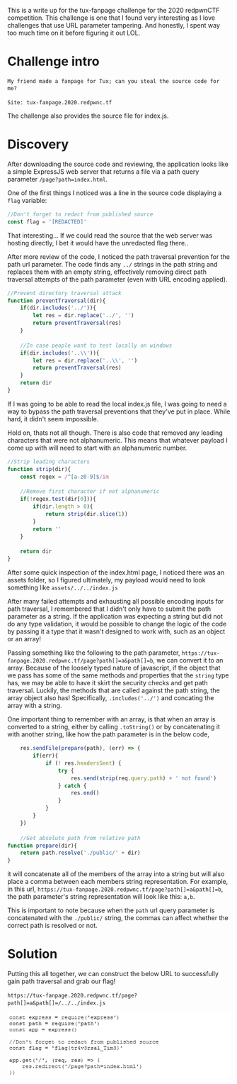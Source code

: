This is a write up for the tux-fanpage challenge for the 2020 redpwnCTF competition. This challenge is one that I found very interesting as I love challenges that use URL parameter tampering. And honestly, I spent way too much time on it before figuring it out LOL.

# Challenge intro

```
My friend made a fanpage for Tux; can you steal the source code for me?

Site: tux-fanpage.2020.redpwnc.tf
```

The challenge also provides the source file for index.js.

# Discovery
After downloading the source code and reviewing, the application looks like a simple ExpressJS web server that returns a file via a path query parameter `/page?path=index.html`.

One of the first things I noticed was a line in the source code displaying a `flag` variable: 
```javascript
//Don't forget to redact from published source
const flag = '[REDACTED]'
```

That interesting... If we could read the source that the web server was hosting directly, I bet it would have the unredacted flag there..

After more review of the code, I noticed the path traversal prevention for the path url parameter. The code finds any `../` strings in the path string and replaces them with an empty string, effectively removing direct path traversal attempts of the path parameter (even with URL encoding applied).

```javascript
//Prevent directory traversal attack
function preventTraversal(dir){
    if(dir.includes('../')){
        let res = dir.replace('../', '')
        return preventTraversal(res)
    }

    //In case people want to test locally on windows
    if(dir.includes('..\\')){
        let res = dir.replace('..\\', '')
        return preventTraversal(res)
    }
    return dir
}
```
If I was going to be able to read the local index.js file, I was going to need a way to bypass the path traversal preventions that they've put in place. While hard, it didn't seem impossible.

Hold on, thats not all though. There is also code that removed any leading characters that were not alphanumeric. This means that whatever payload I come up with will need to start with an alphanumeric number.

```javascript
//Strip leading characters
function strip(dir){
    const regex = /^[a-z0-9]$/im

    //Remove first character if not alphanumeric
    if(!regex.test(dir[0])){
        if(dir.length > 0){
            return strip(dir.slice(1))
        }
        return ''
    }

    return dir
}
```

After some quick inspection of the index.html page, I noticed there was an assets folder, so I figured ultimately, my payload would need to look something like `assets/../../index.js`

After many failed attempts and exhausting all possible encoding inputs for path traversal, I remembered that I didn't only have to submit the path parameter as a string. If the application was expecting a string but did not do any type validation, it would be possible to change the logic of the code by passing it a type that it wasn't designed to work with, such as an object or an array!

Passing something like the following to the path parameter, `https://tux-fanpage.2020.redpwnc.tf/page?path[]=a&path[]=b`, we can convert it to an array. Because of the loosely typed nature of javascript, if the object that we pass has some of the same methods and properties that the `string` type has, we may be able to have it skirt the security checks and get path traversal. Luckily, the methods that are called against the path string, the array object also has! Specifically, `.includes('../')` and concating the array with a string.

One important thing to remember with an array, is that when an array is converted to a string, either by calling `.toString()` or by concatenating it with another string, like how the path parameter is in the below code,
```javascript
    res.sendFile(prepare(path), (err) => {
        if(err){
            if (! res.headersSent) {
                try {
                    res.send(strip(req.query.path) + ' not found')
                } catch {
                    res.end()
                }
            }
        }
    })
    
    //Get absolute path from relative path
function prepare(dir){
    return path.resolve('./public/' + dir)
}
```

it will concatenate all of the members of the array into a string but will also place a comma between each members string representation. For example, in this url, `https://tux-fanpage.2020.redpwnc.tf/page?path[]=a&path[]=b`, the path parameter's string representation will look like this: `a,b`. 

This is important to note because when the `path` url query parameter is concatenated with the `./public/` string, the commas can affect whether the correct path is resolved or not.

# Solution
Putting this all together, we can construct the below URL to successfully gain path traversal and grab our flag!

`https://tux-fanpage.2020.redpwnc.tf/page?path[]=a&path[]=/../../index.js`

![flag](./flag.png)
